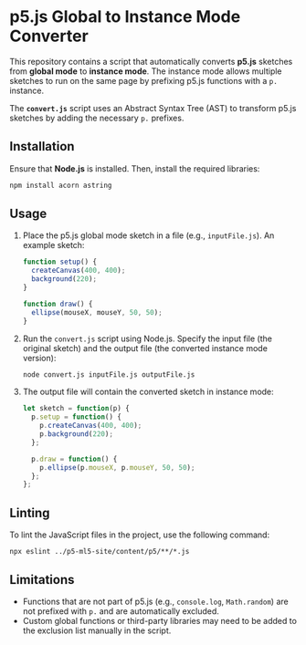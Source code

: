 
# p5.js Global to Instance Mode Converter

This repository contains a script that automatically converts **p5.js** sketches from **global mode** to **instance mode**. The instance mode allows multiple sketches to run on the same page by prefixing p5.js functions with a `p.` instance.

The **`convert.js`** script uses an Abstract Syntax Tree (AST) to transform p5.js sketches by adding the necessary `p.` prefixes.

## Installation

Ensure that **Node.js** is installed. Then, install the required libraries:

```bash
npm install acorn astring
```

## Usage

1. Place the p5.js global mode sketch in a file (e.g., `inputFile.js`). An example sketch:

   ```javascript
   function setup() {
     createCanvas(400, 400);
     background(220);
   }

   function draw() {
     ellipse(mouseX, mouseY, 50, 50);
   }
   ```

2. Run the `convert.js` script using Node.js. Specify the input file (the original sketch) and the output file (the converted instance mode version):

   ```bash
   node convert.js inputFile.js outputFile.js
   ```

3. The output file will contain the converted sketch in instance mode:

   ```javascript
   let sketch = function(p) {
     p.setup = function() {
       p.createCanvas(400, 400);
       p.background(220);
     };

     p.draw = function() {
       p.ellipse(p.mouseX, p.mouseY, 50, 50);
     };
   };
   ```

## Linting

To lint the JavaScript files in the project, use the following command:
```
npx eslint ../p5-ml5-site/content/p5/**/*.js
```

## Limitations

- Functions that are not part of p5.js (e.g., `console.log`, `Math.random`) are not prefixed with `p.` and are automatically excluded.
- Custom global functions or third-party libraries may need to be added to the exclusion list manually in the script.
